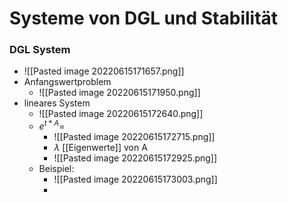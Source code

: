 # Systeme von DGL und Stabilität
### DGL System
+ ![[Pasted image 20220615171657.png]]
+ Anfangswertproblem
	+ ![[Pasted image 20220615171950.png]]
+ lineares System
	+ ![[Pasted image 20220615172640.png]]
	+ $e^{t*A}=$
		+ ![[Pasted image 20220615172715.png]]
		+ $\lambda$ [[Eigenwerte]] von A
		+ ![[Pasted image 20220615172925.png]]
	+ Beispiel:
		+ ![[Pasted image 20220615173003.png]]
		+ 
